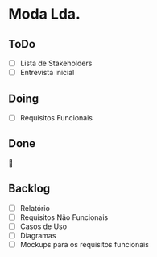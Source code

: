 # Moda Lda.

## ToDo

- [ ] Lista de Stakeholders
- [ ] Entrevista inicial

## Doing

- [ ] Requisitos Funcionais

## Done

🙈

## Backlog

- [ ] Relatório
- [ ] Requisitos Não Funcionais
- [ ] Casos de Uso
- [ ] Diagramas
- [ ] Mockups para os requisitos funcionais
